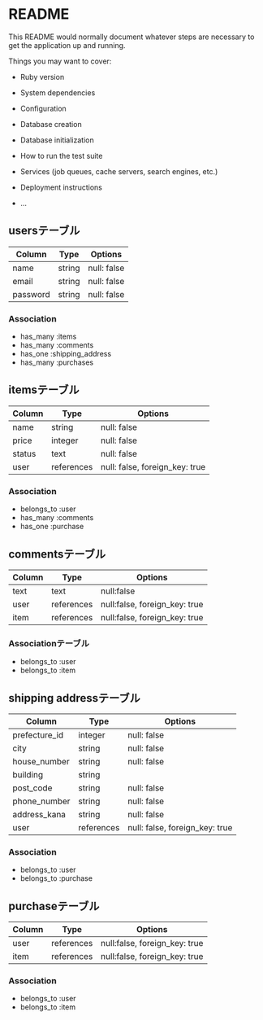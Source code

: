 # README

This README would normally document whatever steps are necessary to get the
application up and running.

Things you may want to cover:

* Ruby version

* System dependencies

* Configuration

* Database creation

* Database initialization

* How to run the test suite

* Services (job queues, cache servers, search engines, etc.)

* Deployment instructions

* ...

## usersテーブル

| Column | Type         | Options              |
| ------ | ------------ | -------------------- |
| name   | string       | null: false          |
| email  | string       | null: false          |
|password| string       | null: false          |

### Association
- has_many :items
- has_many :comments
- has_one  :shipping_address
- has_many :purchases

## itemsテーブル

| Column | Type         | Options                        |
| ------ | ------------ | -------------------------------|
| name   | string       | null: false                    |
| price  | integer      | null: false                    |
| status | text         | null: false                    |
| user   | references   | null: false, foreign_key: true |

### Association

- belongs_to :user
- has_many   :comments
- has_one    :purchase

## commentsテーブル

| Column | Type         | Options                       |
| ------ | ------------ | ------------------------------|
| text   | text         | null:false                    |
| user   | references   | null:false, foreign_key: true |
| item   | references   | null:false, foreign_key: true |

### Associationテーブル

- belongs_to :user
- belongs_to :item


## shipping addressテーブル

| Column          | Type         | Options                       |
| --------------- | ------------ | ------------------------------|
| prefecture_id   | integer      | null: false                   |
| city            | string       | null: false                   |
| house_number    | string       | null: false                   |
| building        | string       |                               |
| post_code       | string       | null: false                   |
| phone_number    | string       | null: false                   |
| address_kana    | string       | null: false                   |
| user            | references   | null: false, foreign_key: true|

### Association
- belongs_to :user
- belongs_to :purchase

## purchaseテーブル
| Column          | Type         | Options                       |
| --------------- | ------------ | ------------------------------|
| user            | references   | null:false, foreign_key: true |
| item            | references   | null:false, foreign_key: true |

### Association
- belongs_to :user
- belongs_to :item
